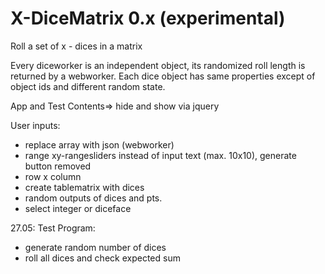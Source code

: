 # X-DiceMatrix 0.x (experimental)

Roll a set of x - dices in a matrix

Every diceworker is an independent object, its randomized roll length is returned by a webworker. 
Each dice object has same properties except of object ids and different random state. 

App and Test Contents=> hide and show via jquery

User inputs:

+ replace array with json (webworker)
+ range xy-rangesliders instead of input text (max. 10x10), generate button removed
+ row x column
+ create tablematrix with dices
+ random outputs of dices and pts.
+ select integer or diceface

27.05: Test Program:

+ generate random number of dices
+ roll all dices and check expected sum 
